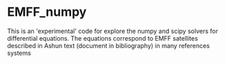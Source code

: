 # EMFF_numpy
This is an 'experimental' code for explore the numpy and scipy solvers for differential equations. 
The equations correspond to EMFF satellites described in Ashun text (document in bibliography) in many references systems
